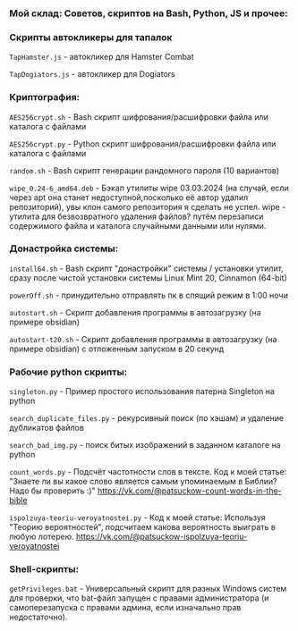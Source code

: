 ### Мой склад: Советов, скриптов на Bash, Python, JS и прочее:

### Скрипты автокликеры для тапалок

`TapHamster.js` - автокликер для Hamster Combat

`TapDogiators.js` - автокликер для Dogiators

### Криптография:

`AES256crypt.sh` - Bash скрипт шифрования/расшифровки файла или каталога с файлами

`AES256crypt.py` - Python скрипт шифрования/расшифровки файла или каталога с файлами

`random.sh` - Bash скрипт генерации рандомного пароля (10 вариантов)

`wipe_0.24-6_amd64.deb` - Бэкап утилиты wipe 03.03.2024 (на случай, если через apt она станет недоступной,посколько её автор удалил репозиторий), увы клон самого репозитория я сделать не успел.
wipe - утилита для безвозвратного удаления файлов? путём перезаписи содержимого файла и каталога случайными данными или нулями.

### Донастройка системы:

`install64.sh` - Bash скрипт "донастройки" системы / установки утилит, сразу после чистой установки системы Linux Mint 20, Cinnamon (64-bit)

`powerOff.sh` - принудительно отправлять пк в спящий режим в 1:00 ночи

`autostart.sh` - Скрипт добавления программы в автозагрузку (на примере obsidian)

`autostart-t20.sh` - Скрипт добавления программы в автозагрузку (на примере obsidian) с отложенным запуском в 20 секунд


### Рабочие python скрипты:

`singleton.py` - Пример простого использования патерна Singleton на python

`search_duplicate_files.py` - рекурсивный поиск (по хэшам) и удаление дубликатов файлов

`search_bad_img.py` - поиск битых изображений в заданном каталоге на python

`count_words.py` - Подсчёт частотности слов в тексте. Код к моей статье: "Знаете ли вы какое слово является самым упоминаемым в Библии? Надо бы проверить :)" https://vk.com/@patsuckow-count-words-in-the-bible

`ispolzuya-teoriu-veroyatnostei.py` - Код к моей статье: Используя "Теорию вероятностей", подсчитаем какова вероятность выиграть в любую лотерею. https://vk.com/@patsuckow-ispolzuya-teoriu-veroyatnostei

### Shell-скрипты:
`getPrivileges.bat` - Универсальный скрипт для разных Windows систем для проверки, что bat-файл запущен с правами администратора (и самоперезапуска с правами админа, если изначально прав недостаточно).
